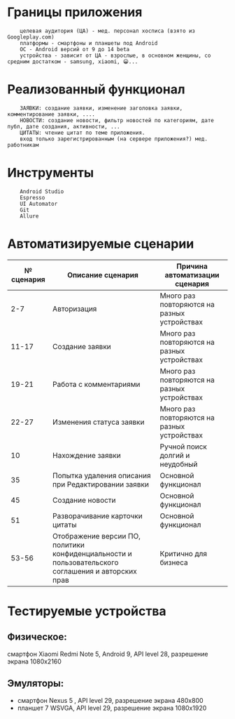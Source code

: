 # Границы приложения
		целевая аудитория (ЦА) - мед. персонал хосписа (взято из Googleplay.com)
		платформы - смартфоны и планшеты под Android
		ОС - Android версий от 9 до 14 beta
		устройства - зависит от ЦА - взрослые, в основном женщины, со средним достатком - samsung, xiaomi, 😀️...
		
# Реализованный функционал
		ЗАЯВКИ: создание заявки, изменение заголовка заявки, комментирование заявки, ....
		НОВОСТИ: создание новости, фильтр новостей по категориям, дате публ, дате создания, активности, ...
		ЦИТАТЫ: чтение цитат по теме приложения.
		вход только зарегистрированным (на сервере приложения?) мед. работникам
		
# Инструменты
		Android Studio
		Espresso
		UI Automator
		Git
		Allure
	
# Автоматизируемые сценарии
| № сценария | Описание сценария | Причина автоматизации сценария |
| ---------- | ----------------- | ------------------------------ |
| 2-7     | Авторизация   | Много раз повторяются на разных устройствах |
|11-17| Создание заявки | Много раз повторяются на разных устройствах
|19-21| Работа с комментариями | Много раз повторяются на разных устройствах
|22-27|Изменения статуса заявки | Много раз повторяются на разных устройствах
|10|Нахождение заявки|Ручной поиск долгий и неудобный
|35|Попытка удаления описания при Редактировании заявки| Основной функционал
|45|Создание новости| Основной функционал
|51|Разворачивание карточки цитаты| Основной функционал
|53-56|Отображение версии ПО, политики конфиденциальности и пользовательского соглашения и авторских прав| Критично для бизнеса		 

# Тестируемые устройства
   
## Физическое:
смартфон Xiaomi Redmi Note 5, Android 9, API level 28, разрешение экрана 1080х2160
## Эмуляторы:
   - смартфон Nexus 5 , API level 29, разрешение экрана 480х800
   - планшет 7 WSVGA, API level 29, разрешение экрана 1080х1920
   
